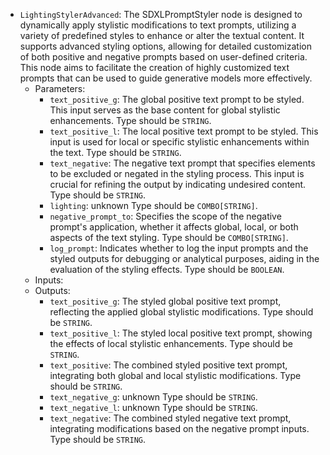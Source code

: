 - `LightingStylerAdvanced`: The SDXLPromptStyler node is designed to dynamically apply stylistic modifications to text prompts, utilizing a variety of predefined styles to enhance or alter the textual content. It supports advanced styling options, allowing for detailed customization of both positive and negative prompts based on user-defined criteria. This node aims to facilitate the creation of highly customized text prompts that can be used to guide generative models more effectively.
    - Parameters:
        - `text_positive_g`: The global positive text prompt to be styled. This input serves as the base content for global stylistic enhancements. Type should be `STRING`.
        - `text_positive_l`: The local positive text prompt to be styled. This input is used for local or specific stylistic enhancements within the text. Type should be `STRING`.
        - `text_negative`: The negative text prompt that specifies elements to be excluded or negated in the styling process. This input is crucial for refining the output by indicating undesired content. Type should be `STRING`.
        - `lighting`: unknown Type should be `COMBO[STRING]`.
        - `negative_prompt_to`: Specifies the scope of the negative prompt's application, whether it affects global, local, or both aspects of the text styling. Type should be `COMBO[STRING]`.
        - `log_prompt`: Indicates whether to log the input prompts and the styled outputs for debugging or analytical purposes, aiding in the evaluation of the styling effects. Type should be `BOOLEAN`.
    - Inputs:
    - Outputs:
        - `text_positive_g`: The styled global positive text prompt, reflecting the applied global stylistic modifications. Type should be `STRING`.
        - `text_positive_l`: The styled local positive text prompt, showing the effects of local stylistic enhancements. Type should be `STRING`.
        - `text_positive`: The combined styled positive text prompt, integrating both global and local stylistic modifications. Type should be `STRING`.
        - `text_negative_g`: unknown Type should be `STRING`.
        - `text_negative_l`: unknown Type should be `STRING`.
        - `text_negative`: The combined styled negative text prompt, integrating modifications based on the negative prompt inputs. Type should be `STRING`.
